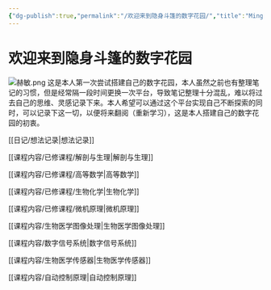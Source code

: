 ```yaml
---
{"dg-publish":true,"permalink":"/欢迎来到隐身斗篷的数字花园/","title":"Ming's Digitalgarden","hideInGraph":true,"pinned":true,"tags":["gardenEntry","gardenEntry"],"noteIcon":"","created":"2023-12-28T17:01:00.936+08:00","updated":"2024-01-08T00:13:57.112+08:00"}
---
```


# 欢迎来到隐身斗篷的数字花园

![赫敏.png](https://cdn.jsdelivr.net/gh/Magic-cloak/Ming_Image/赫敏.png)
这是本人第一次尝试搭建自己的数字花园，本人虽然之前也有整理笔记的习惯，但是经常隔一段时间更换一次平台，导致笔记整理十分混乱，难以将过去自己的思维、灵感记录下来。本人希望可以通过这个平台实现自己不断探索的同时，可以记录下这一切，以便将来翻阅（重新学习），这是本人搭建自己的数字花园的初衷。

[[日记/想法记录\|想法记录]]

[[课程内容/已修课程/解剖与生理\|解剖与生理]]

[[课程内容/已修课程/高等数学\|高等数学]]

[[课程内容/已修课程/生物化学\|生物化学]]

[[课程内容/已修课程/微机原理\|微机原理]]

[[课程内容/生物医学图像处理\|生物医学图像处理]]

[[课程内容/数字信号系统\|数字信号系统]]

[[课程内容/生物医学传感器\|生物医学传感器]]

[[课程内容/自动控制原理\|自动控制原理]]

<script src="https://giscus.app/client.js"
        data-repo="Magic-cloak/BlogDiscussions"
        data-repo-id="R_kgDOLBi70w"
        data-category="Announcements"
        data-category-id="DIC_kwDOLBi7084CcPZr"
        data-mapping="title"
        data-strict="0"
        data-reactions-enabled="1"
        data-emit-metadata="0"
        data-input-position="bottom"
        data-theme="preferred_color_scheme"
        data-lang="zh-CN"
        crossorigin="anonymous"
        async>
</script>